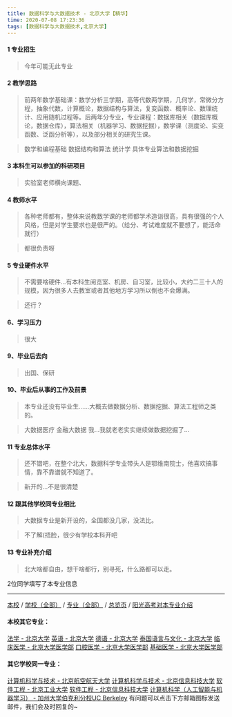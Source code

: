 ```yaml
---
title: 数据科学与大数据技术 - 北京大学【精华】
time: 2020-07-08 17:23:36
tags: [数据科学与大数据技术,北京大学]
---
```

#### 1 专业招生  
> 今年可能无此专业



#### 2 教学思路  
> 前两年数学基础课：数学分析三学期，高等代数两学期，几何学，常微分方程，抽象代数，计算概论，数据结构与算法，复变函数、概率论、数理统计、应用随机过程等。后两年分专业，专业课程：数据库相关（数据库概论，数据仓库），算法相关（机器学习、数据挖掘），数学课（测度论、实变函数、泛函分析等），以及部分相关的研究生课。

> 数学和编程基础 数据结构和算法 统计学 具体专业算法和数据挖掘


#### 3 本科生可以参加的科研项目  
>  实验室老师横向课题、



#### 4 教师水平
> 各种老师都有，整体来说教数学课的老师都学术造诣很高，具有很强的个人风格，但是对学生要求也是很严的。（给分、考试难度就不要想了，能活命就行）

>都很负责呀


#### 5 专业硬件水平
> 不需要啥硬件…有本科生阅览室、机房、自习室，比较小，大约二三十人的规模，因为很多人去教室或者其他地方学习所以倒也不会爆满。

>  还行？


#### 6、学习压力
> 很大



#### 9、毕业后去向  
> 出国、保研



#### 10、毕业后从事的工作及前景  
> 本专业还没有毕业生……大概去做数据分析、数据挖掘、算法工程师之类的。

> 大数据医疗 金融大数据 我…我就老老实实继续做数据挖掘了…


#### 11 专业总体水平 
> 还不错吧，在整个北大，数据科学专业带头人是鄂维南院士，他喜欢搞事情，靠不靠谱就不知道了。

>新开的…不是很清楚


####  12 跟其他学校同专业相比 
> 大数据专业是新开设的，全国都没几家，没法比。

> 不了解(捂脸，很少有学校本科开吧

####  13 专业补充介绍  
> 北大啥都自由，想干啥都行，别寻死，什么路都可以走。


2位同学填写了本专业信息
***
[本校](https://univgo.github.io/2020/07/08/北京大学) / [学校（全部）](https://univgo.github.io/2020/07/09/学校汇总页) / [专业（全部）](https://univgo.github.io/2020/07/09/专业汇总页) / [总览页](https://univgo.github.io/2020/07/09/总览) / [阳光高考对本专业介绍](http://gaokao.chsi.com.cn/sch/zyk/view.do?schId=73394518&specId=73383767) 
#### 本校其它专业：
[法学 - 北京大学](https://univgo.github.io/2020/07/08/法学%20-%20北京大学)
[英语 - 北京大学](https://univgo.github.io/2020/07/08/英语%20-%20北京大学)
[德语 - 北京大学](https://univgo.github.io/2020/07/08/德语%20-%20北京大学)
[泰国语言与文化 - 北京大学](https://univgo.github.io/2020/07/08/5f7866d1dab8)
[临床医学 - 北京大学医学部](https://univgo.github.io/2020/07/08/临床医学%20-%20北京大学医学部)
[口腔医学 - 北京大学医学部](https://univgo.github.io/2020/07/08/ba5dd8a6a86a)
[基础医学 - 北京大学医学部](https://univgo.github.io/2020/07/08/基础医学%20-%20北京大学医学部)
#### 其它学校同一专业：
[计算机科学与技术 - 北京航空航天大学](https://univgo.github.io/2020/07/08/计算机科学与技术%20-%20北京航空航天大学)
[计算机科学与技术 - 北京信息科技大学](https://univgo.github.io/2020/07/08/计算机科学与技术%20-%20北京信息科技大学)
[软件工程 - 北京工业大学](https://univgo.github.io/2020/07/08/软件工程%20-%20北京工业大学)
[软件工程 - 北京信息科技大学](https://univgo.github.io/2020/07/08/00b64cf2e2de)
[计算机科学（人工智能与机器学习） - 加州大学伯克利分校UC Berkeley](https://univgo.github.io/2020/07/08/计算机科学（人工智能与机器学习）%20-%20加州大学伯克利分校UC%20Berkeley%20Community%20College)
有问题可以点击下方邮箱图标发送邮件，我们会及时回复的~